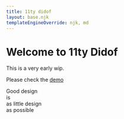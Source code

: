 ```yaml
---
title: 11ty didof
layout: base.njk
templateEngineOverride: njk, md
---
```


# Welcome to 11ty Didof

This is a very early wip.

Please check the [demo](/demo)

<div class="fixed inset-0 flex justify-center items-center">
<div>
    <span class="text-change">Good design</span><br/>
    <span class="change">is<br/>as little design<br/>as possible</span>
</div>
</div>